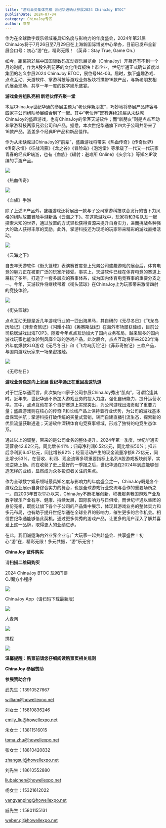 ```yaml
---
title: "游戏业务集体亮相 世纪华通确认参展2024 ChinaJoy BTOC"
publishDate: 2024-07-04
category: ChinaJoy专区
author: 莱尔
---
```


作为在全球数字娱乐领域兼具知名度与影响力的年度盛会，2024年第21届ChinaJoy将于7月26日至7月29日在上海新国际博览中心举办，目前已发布全新展会口号：初心“游”在，精彩无限！（英译：Stay True, Game On.）

如今，距离第21届中国国际数码互动娱乐展览会（ChinaJoy）开幕还有不到一个月的时间，作为A股名列前茅的文化传媒板块上市企业，世纪华通正式确认首度以集团的名义参展2024 ChinaJoy BTOC，展位号N4-03。届时，旗下盛趣游戏、点点互动、天游软件、掌游科技等游戏业务板块将携带16款产品，与新老朋友相约展会现场，共享一年一度的数字娱乐盛宴。

**游戏业务组队亮相 新老伙伴齐聚一堂**

本届ChinaJoy世纪华通的参展主题为“老伙伴新朋友”，巧妙地将参展产品阵容与四家子公司组队参展结合到了一起。其中“老伙伴”既有连续20届从未缺席ChinaJoy的盛趣游戏，也有ChinaJoy的常客天游软件；而“新朋友”则是点点互动和掌游科技两家兄弟公司和产品。据悉，本次世纪华通旗下四大子公司共带来了16款产品，涵盖多个经典IP产品和新品佳作。

作为从未缺席过ChinaJoy的“前辈”，盛趣游戏将带来《热血传奇》《传奇世界》《传奇永恒》《征战鸿蒙》《龙之谷》《冒险岛》《泡泡堂》等承载了一代又一代玩家青春的经典IP端游，也有《血族》《辐射：避难所 Online》《庆余年》等知名IP改编的手游产品。

![](https://ec-net-1251389766.cos.ap-shanghai.myqcloud.com/wp-content/uploads/2024/07/20240704200551264.png)

《热血传奇》

![](https://ec-net-1251389766.cos.ap-shanghai.myqcloud.com/wp-content/uploads/2024/07/20240704200611702.png)

《血族》手游

除了上述IP产品外，盛趣游戏还将展出一款与子公司掌游科技联合发行的吉卜力风格的组队放置冒险手游新品《云海之下》。在这款游戏中，玩家将和3名队友一起探索未知的世界，通过放置的方式轻松获得资源来提升自身实力，进而挑战各种强大的敌人获得丰厚的奖励。此外，掌游科技还为现场的玩家带来精彩的游戏直播活动。

![](https://ec-net-1251389766.cos.ap-shanghai.myqcloud.com/wp-content/uploads/2024/07/20240704200617830.png)

《云海之下》

自去年天游软件《街头篮球》表演赛首度登上兄弟公司盛趣游戏的展台后，体育电竞的魅力正在被更广泛的玩家所接受。事实上，天游软件已经在体育电竞的赛道上耕耘了多年，打造了一套多层次的赛事体系，成为国内体育电竞赛事的重要分支之一。今年，天游软件将继续带着《街头篮球》在ChinaJoy上为玩家带来激情四射的竞技体验。

![](https://ec-net-1251389766.cos.ap-shanghai.myqcloud.com/wp-content/uploads/2024/07/20240704200627140.png)

《街头篮球》

点点互动无疑是近几年游戏行业的一匹出海黑马，其自研的《无尽冬日》《飞龙岛历险记》《菲菲奇旅记》《闪耀小镇》《奥赛斯战纪》在海外市场屡获佳绩，目前公司稳居游戏出海TOP3。随着今年点点互动加大了国内业务布局，越来越多的国内游戏玩家也能体验到风靡全球的游戏产品。此次展会，点点互动将带来2023年海外年度爆款SLG游戏《无尽冬日》和《飞龙岛历险记》《菲菲奇旅记》三款产品，与国内游戏玩家来一场亲密接触。

![](https://ec-net-1251389766.cos.ap-shanghai.myqcloud.com/wp-content/uploads/2024/07/20240704200630596.png)

《无尽冬日》

**游戏业务稳定向上发展 世纪华通正在重回高速轨道**

对于世纪华通而言，此次集结四家子公司参展ChinaJoy秀出“肌肉”，可谓恰逢其时。近年来，世纪华通不断加大游戏业务的投入力度，强化自研能力，提升运营水平。其中，点点互动在多个自研赛道上实现突出，为公司游戏出海贡献了重要力量；盛趣游戏则在核心的传奇IP和长线产品上保持着行业优势，为公司的游戏基本盘保驾护航；掌游科技打破传统的买量式营销，转而自建直播引流生态，探索新的优质流量获取通道；天游软件深耕体育电竞赛事领域，形成了独特的电竞生态体系。

通过以上的调整，带来的是公司业务的整体提升。2024年第一季度，世纪华通实现营收42.62亿元，同比增长41%；归母净利润6.52亿元，同比增长50%；扣非后净利润6.47亿元，同比增长92%；经营活动产生的现金流量净额8.72亿元，同比增长53%。在营收、利润、现金流等多项重要指标上名列A股游戏板块前茅，实现逆势上扬。而在收获了史上最好的一季报之后，世纪华通在2024年到底能够创造怎样的业绩，显然成为众多投资者关注的焦点。

作为全球数字娱乐领域最具知名度与影响力的年度盛会之一，ChinaJoy既是各个游戏企业展示自身综合实力的舞台，也是全球游戏行业交流与合作的重要场所之一。自2003年首次举办以来，ChinaJoy不断拓展创新，积极服务我国游戏产业及数字娱乐产业有序、健康、持续发展，国际影响力与日俱增。而世纪华通以集团的身份亮相，既能让旗下各个子公司的产品集中展示，体现其游戏业务的整体实力和多元布局，也有助于提升世纪华通在全球业界的影响力，催生更多的合作机会。相信世纪华通能够借此契机，通过更多优秀的游戏产品，让更多的用户深入了解并喜爱上这一品牌，取得更大的业绩进步。

在此，我们诚邀海内外业界企业与广大玩家一起共赴盛会、共享盛世！初心“游”在，精彩无限！多元共振，“游”乐无穷！

**ChinaJoy** **证件购买**

  
请**扫描二维码购买**

2024 ChinaJoy BTOC 玩家门票  
CJ魔方小程序  

![](https://ec-net-1251389766.cos.ap-shanghai.myqcloud.com/wp-content/uploads/2024/07/20240704200636833.png)

  
ChinaJoy App（请扫码下载最新版）

![](https://ec-net-1251389766.cos.ap-shanghai.myqcloud.com/wp-content/uploads/2024/07/20240704200639966.png)

大麦网

![](https://ec-net-1251389766.cos.ap-shanghai.myqcloud.com/wp-content/uploads/2024/07/20240704200641750.png)

携程

![](https://ec-net-1251389766.cos.ap-shanghai.myqcloud.com/wp-content/uploads/2024/07/20240704200644222.png)

**温馨提醒：购票前请您仔细阅读购票页相关规则**

**ChinaJoy** **参展赞助**

**参展赞助合作**

武先生：13910527667

[william@howellexpo.net](mailto:william@howellexpo.net)

刘女士：15810836246

[emily\_liu@howellexpo.net](mailto:emily_liu@howellexpo.net)

朱女士：13811516015

[toma.zhu@howellexpo.net](mailto:toma.zhu@howellexpo.net)

张女士：18810420832

[zhangsui@howellexpo.net](mailto:zhangsui@howellexpo.net)

刘先生：18610552880

[liubaichen@howellexpo.net](mailto:liubaichen@howellexpo.net)

杨女士：15321612022

[yangyanping@howellexpo.net](mailto:yangyanping@howellexpo.net)

戚先生：15801155131

weber.qi@howellexpo.net
